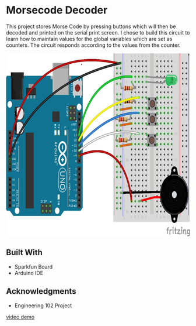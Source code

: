 # Morsecode Decoder
This project stores Morse Code by pressing buttons which will then be decoded and printed on the serial print screen. I chose to build this circuit to learn how to maintain values for the global variables which are set as counters. The circuit responds according to the values from the counter.

<img src="Schematic/Untitled Sketch 2_bb.png" height="500">

<h2>Built With</h2>
<ul>
    <li>Sparkfun Board</li>
    <li>Arduino IDE</li>
</ul>

<h2>Acknowledgments</h2>
<ul>
    <li>Engineering 102 Project</li>
</ul>

<a href="https://www.youtube.com/watch?v=YDx5sWZCjo0">video demo</a>
